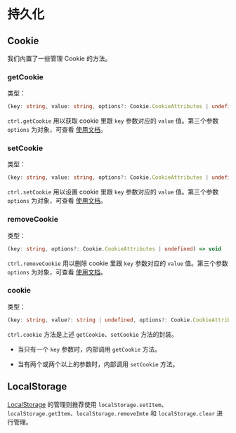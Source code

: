 # 持久化

## Cookie

我们内置了一些管理 Cookie 的方法。

### getCookie

类型：

```ts
(key: string, value: string, options?: Cookie.CookieAttributes | undefined) => void
```

`ctrl.getCookie` 用以获取 cookie 里跟 `key` 参数对应的 `value` 值。第三个参数 `options` 为对象，可查看 [使用文档](https://github.com/js-cookie/js-cookie#cookie-attributes)。

### setCookie

类型：

```ts
(key: string, value: string, options?: Cookie.CookieAttributes | undefined) => void
```

`ctrl.setCookie` 用以设置 cookie 里跟 `key` 参数对应的 `value` 值。第三个参数 `options` 为对象，可查看 [使用文档](https://github.com/js-cookie/js-cookie#cookie-attributes)。

### removeCookie

类型：

```ts
(key: string, options?: Cookie.CookieAttributes | undefined) => void
```

`ctrl.removeCookie` 用以删除 cookie 里跟 `key` 参数对应的 `value` 值。第三个参数 `options` 为对象，可查看 [使用文档](https://github.com/js-cookie/js-cookie#cookie-attributes)。

### cookie

类型：

```ts
(key: string, value?: string | undefined, options?: Cookie.CookieAttributes | undefined) => any
```

`ctrl.cookie` 方法是上述 `getCookie`、`setCookie` 方法的封装。

* 当只有一个 `key` 参数时，内部调用 `getCookie` 方法。

* 当有两个或两个以上的参数时，内部调用 `setCookie` 方法。

## LocalStorage

[LocalStorage](https://developer.mozilla.org/zh-CN/docs/Web/API/Window/localStorage) 的管理则推荐使用 `localStorage.setItem`、`localStorage.getItem`、`localStorage.removeImte` 和 `localStorage.clear` 进行管理。

